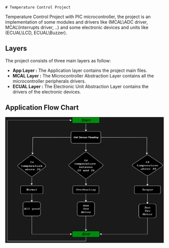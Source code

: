     # Temperature Control Project

Temperature Control Project with PIC microcontroller, the project is an implementation of some modules and drivers like (MCAL\ADC driver, MCAL\Interrupts driver, ..) and some electronic devices and units like (ECUAL\LCD, ECUAL\Buzzer).

## Layers

The project consists of three main layers as follow:

 - **App Layer :** The Application layer contains the project main files.
 - **MCAL Layer :** The Microcontroller Abstraction Layer contains all the 		                  
                    microcontroller peripherals drivers.
 - **ECUAL Layer :** The Electronic Unit Abstraction Layer contains the drivers of the electronic devices.

## Application Flow Chart
<img src="Flow_Chart.png" alt="FlowChart" width="750" height="400">